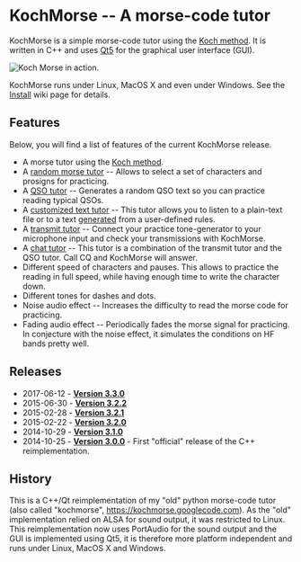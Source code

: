 # KochMorse -- A morse-code tutor

KochMorse is a simple morse-code tutor using the
[Koch method](http://www.qsl.net/n1irz/finley.morse.html). It is written in C++ and uses
[Qt5](https://qt-project.org) for the graphical user interface (GUI).

<img src="http://i60.tinypic.com/mlnhqc.png" alt="Koch Morse in action." align="middle"/>

KochMorse runs under Linux, MacOS X and even under Windows. See the
[Install](https://github.com/hmatuschek/kochmorse/wiki/Install) wiki page for details.


## Features
Below, you will find a list of features of the current KochMorse release.

 * A morse tutor using the [Koch method](https://github.com/hmatuschek/kochmorse/wiki/Tutors#koch-tutor).
 * A [random morse tutor](https://github.com/hmatuschek/kochmorse/wiki/Tutors#random-tutor) -- Allows to select a set of characters and prosigns for practicing.
 * A [QSO tutor](https://github.com/hmatuschek/kochmorse/wiki/Tutors#qso-tutor) -- Generates a random QSO text so you can practice reading typical QSOs.
 * A [customized text tutor](https://github.com/hmatuschek/kochmorse/wiki/Tutors#generated-text-tutor) -- This tutor allows you to listen to a plain-text file or to a text 
   [generated](https://github.com/hmatuschek/kochmorse/wiki/TextGen) from a user-defined rules.
 * A [transmit tutor](https://github.com/hmatuschek/kochmorse/wiki/Tutors#transmit-tutor) -- Connect your practice tone-generator to your microphone input and check your
   transmissions with KochMorse.
 * A [chat tutor](https://github.com/hmatuschek/kochmorse/wiki/Tutors#chat-tutor) -- This tutor is a combination of the transmit tutor and the QSO tutor. Call CQ
   and KochMorse will answer.
 * Different speed of characters and pauses. This allows to practice the reading in full speed,
   while having enough time to write the character down.
 * Different tones for dashes and dots.
 * Noise audio effect -- Increases the difficulty to read the morse code for practicing.
 * Fading audio effect -- Periodically fades the morse signal for practicing. In conjecture with
   the noise effect, it simulates the conditions on HF bands pretty well.

## Releases 
 * 2017-06-12 - [**Version 3.3.0**](https://github.com/hmatuschek/kochmorse/releases/tag/v3.3.0)
 * 2015-06-30 - [**Version 3.2.2**](https://github.com/hmatuschek/kochmorse/releases/tag/v3.2.2)
 * 2015-02-28 - [**Version 3.2.1**](https://github.com/hmatuschek/kochmorse/releases/tag/v3.2.1)
 * 2015-02-22 - [**Version 3.2.0**](https://github.com/hmatuschek/kochmorse/releases/tag/v3.2.0)
 * 2014-10-29 - [**Version 3.1.0**](https://github.com/hmatuschek/kochmorse/releases/tag/v3.1.0)
 * 2014-10-25 - [**Version 3.0.0**](https://github.com/hmatuschek/kochmorse/releases/tag/v3.0.0) - First "official" release of the C++ reimplementation.


## History

This is a C++/Qt reimplementation of my "old" python morse-code tutor (also called "kochmorse",
https://kochmorse.googlecode.com). As the "old" implementation relied on ALSA for sound output,
it was restricted to Linux. This reimplementation now uses PortAudio for the sound output and the
GUI is implemented using Qt5, it is therefore more platform independent and runs under Linux,
MacOS X and Windows.

 
